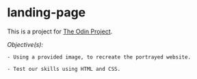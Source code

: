 # landing-page

This is a project for [The Odin Project](https://www.theodinproject.com/lessons/foundations-landing-page).

*Objective(s):*

    - Using a provided image, to recreate the portrayed website.

    - Test our skills using HTML and CSS.